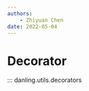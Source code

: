 ```yaml
---
authors:
    - Zhiyuan Chen
date: 2022-05-04
---
```


# Decorator

::: danling.utils.decorators
